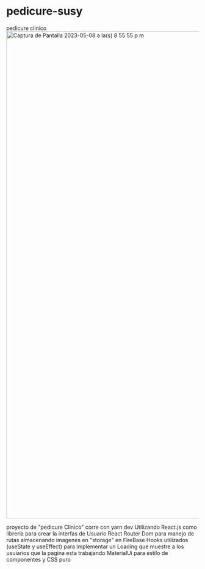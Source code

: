 # pedicure-susy
pedicure clinico
<img width="1278" alt="Captura de Pantalla 2023-05-08 a la(s) 8 55 55 p m" src="https://user-images.githubusercontent.com/101303440/236982822-7e445ac5-8ff2-4647-a968-e8bcc661fe53.png">

proyecto de "pedicure Clinico" 
corre con yarn dev
Utilizando React.js como libreria para crear la interfas de Usuario
React Router Dom para manejo de rutas
almacenando imagenes en "storage" en FireBase
Hooks utilizados (useState y useEffect) para implementar un Loading que muestre a los usuiarios 
que la pagina esta trabajando
MaterialUi para estilo de componentes 
y CSS puro 
